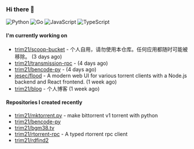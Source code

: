 ### Hi there 👋

![Python](https://img.shields.io/badge/python-3670A0?style=for-the-badge&logo=python&logoColor=ffdd54)
![Go](https://img.shields.io/badge/go-%2300ADD8.svg?style=for-the-badge&logo=go&logoColor=white)
![JavaScript](https://img.shields.io/badge/javascript-%23323330.svg?style=for-the-badge&logo=javascript&logoColor=%23F7DF1E)
![TypeScript](https://img.shields.io/badge/typescript-%23007ACC.svg?style=for-the-badge&logo=typescript&logoColor=white)

#### I'm currently working on

- [trim21/scoop-bucket](https://github.com/trim21/scoop-bucket) - 个人自用，请勿使用本仓库。任何应用都随时可能被移除。 (3 days ago)
- [trim21/transmission-rpc](https://github.com/trim21/transmission-rpc) -  (4 days ago)
- [trim21/bencode-py](https://github.com/trim21/bencode-py) -  (4 days ago)
- [jesec/flood](https://github.com/jesec/flood) - A modern web UI for various torrent clients with a Node.js backend and React frontend. (1 week ago)
- [trim21/blog](https://github.com/trim21/blog) - 个人博客 (1 week ago)

#### Repositories I created recently

- [trim21/mktorrent.py](https://github.com/trim21/mktorrent.py) - make bittorrent v1 torrent with python
- [trim21/bencode-py](https://github.com/trim21/bencode-py)
- [trim21/bgm38.tv](https://github.com/trim21/bgm38.tv)
- [trim21/rtorrent-rpc](https://github.com/trim21/rtorrent-rpc) - A typed rtorrent rpc client
- [trim21/rdfind2](https://github.com/trim21/rdfind2)
